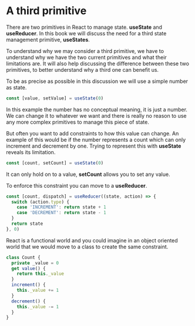 # A third primitive

There are two primitives in React to manage state. **useState** and **useReducer**. In this book we will discuss the need for a third state management primitive, **useStates**.

To understand why we may consider a third primitive, we have to understand why we have the two current primitives and what their limitations are. It will also help discussing the difference between these two primitives, to better understand why a third one can benefit us.

To be as precise as possible in this discussion we will use a simple number as state.

```typescript
const [value, setValue] = useState(0)
```

In this example the number has no conceptual meaning, it is just a number. We can change it to whatever we want and there is really no reason to use any more complex primitives to manage this piece of state.

But often you want to add constraints to how this value can change. An example of this would be if the number represents a count which can only increment and decrement by one. Trying to represent this with **useState** reveals its limitation.

```typescript
const [count, setCount] = useState(0)
```

It can only hold on to a value, **setCount** allows you to set any value.

To enforce this constraint you can move to a **useReducer**. 

```typescript
const [count, dispatch] = useReducer((state, action) => {
  switch (action.type) {
    case 'INCREMENT': return state + 1
    case 'DECREMENT': return state - 1
  }
  return state
}, 0)
```

React is a functional world and you could imagine in an object oriented world that we would move to a class to create the same constraint.

```typescript
class Count {
  private _value = 0
  get value() {
    return this._value
  }
  increment() {
    this._value += 1
  }
  decrement() {
    this._value -= 1
  }
}
```
